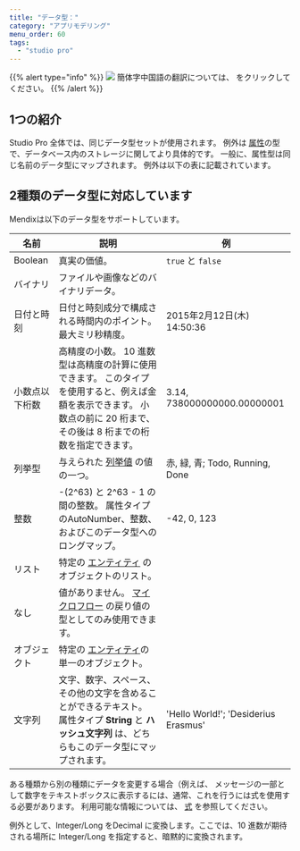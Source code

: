 ```yaml
---
title: "データ型："
category: "アプリモデリング"
menu_order: 60
tags:
  - "studio pro"
---
```


{{% alert type="info" %}}
<img src="attachments/chinese-translation/china.png" style="display: inline-block; margin: 0" /> 簡体字中国語の翻訳については、 [<unk> <unk> <unk>](https://cdn.mendix.tencent-cloud.com/documentation/refguide8/data-types.pdf) をクリックしてください。
{{% /alert %}}

## 1つの紹介

Studio Pro 全体では、同じデータ型セットが使用されます。 例外は [属性](attributes)の型で、データベース内のストレージに関してより具体的です。 一般に、属性型は同じ名前のデータ型にマップされます。 例外は以下の表に記載されています。

## 2種類のデータ型に対応しています

Mendixは以下のデータ型をサポートしています。

| 名前      | 説明                                                                                          | 例                                    |
| ------- | ------------------------------------------------------------------------------------------- | ------------------------------------ |
| Boolean | 真実の価値。                                                                                      | `true` と `false`                     |
| バイナリ    | ファイルや画像などのバイナリデータ。                                                                          |                                      |
| 日付と時刻   | 日付と時刻成分で構成される時間内のポイント。最大ミリ秒精度。                                                              | 2015年2月12日(木) 14:50:36               |
| 小数点以下桁数 | 高精度の小数。 10 進数型は高精度の計算に使用できます。 このタイプを使用すると、例えば金額を表示できます。 小数点の前に 20 桁まで、その後は 8 桁までの桁数を指定できます。 | 3.14, 738000000000.00000001          |
| 列挙型     | 与えられた [列挙値](enumerations) の値の一つ。                                                            | 赤, 緑, 青; Todo, Running, Done         |
| 整数      | -(2^63) と 2^63 - 1 の間の整数。 属性タイプのAutoNumber、整数、およびこのデータ型へのロングマップ。                            | -42, 0, 123                          |
| リスト     | 特定の [エンティティ](entities) のオブジェクトのリスト。                                                         |                                      |
| なし      | 値がありません。 [マイクロフロー](microflows) の戻り値の型としてのみ使用できます。                                           |                                      |
| オブジェクト  | 特定の [エンティティ](entities)の単一のオブジェクト。                                                           |                                      |
| 文字列     | 文字、数字、スペース、その他の文字を含めることができるテキスト。 属性タイプ **String** と **ハッシュ文字列** は、どちらもこのデータ型にマップされます。       | 'Hello World!'; 'Desiderius Erasmus' |

ある種類から別の種類にデータを変更する場合（例えば、 メッセージの一部として数字をテキストボックスに表示するには、通常、これを行うには式を使用する必要があります。 利用可能な情報については、 [式](expressions) を参照してください。

例外として、Integer/Long をDecimal に変換します。ここでは、10 進数が期待される場所に Integer/Long を指定すると、暗黙的に変換されます。
